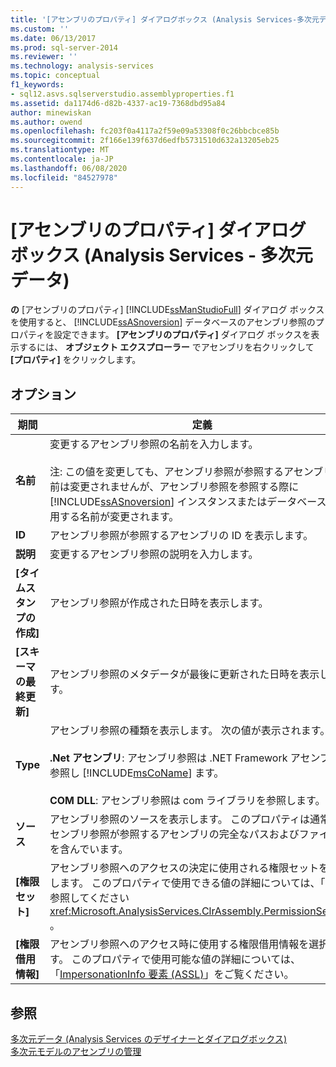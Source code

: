 ```yaml
---
title: '[アセンブリのプロパティ] ダイアログボックス (Analysis Services-多次元データ) |Microsoft Docs'
ms.custom: ''
ms.date: 06/13/2017
ms.prod: sql-server-2014
ms.reviewer: ''
ms.technology: analysis-services
ms.topic: conceptual
f1_keywords:
- sql12.asvs.sqlserverstudio.assemblyproperties.f1
ms.assetid: da1174d6-d82b-4337-ac19-7368dbd95a84
author: minewiskan
ms.author: owend
ms.openlocfilehash: fc203f0a4117a2f59e09a53308f0c26bbcbce85b
ms.sourcegitcommit: 2f166e139f637d6edfb5731510d632a13205eb25
ms.translationtype: MT
ms.contentlocale: ja-JP
ms.lasthandoff: 06/08/2020
ms.locfileid: "84527978"
---
```

# <a name="assembly-properties-dialog-box-analysis-services---multidimensional-data"></a>[アセンブリのプロパティ] ダイアログ ボックス (Analysis Services - 多次元データ)
  **の** [アセンブリのプロパティ] [!INCLUDE[ssManStudioFull](../includes/ssmanstudiofull-md.md)] ダイアログ ボックスを使用すると、 [!INCLUDE[ssASnoversion](../includes/ssasnoversion-md.md)] データベースのアセンブリ参照のプロパティを設定できます。 **[アセンブリのプロパティ]** ダイアログ ボックスを表示するには、 **オブジェクト エクスプローラー** でアセンブリを右クリックして **[プロパティ]** をクリックします。  
  
## <a name="options"></a>オプション  
  
|期間|定義|  
|----------|----------------|  
|**名前**|変更するアセンブリ参照の名前を入力します。<br /><br /> 注: この値を変更しても、アセンブリ参照が参照するアセンブリの名前は変更されませんが、アセンブリ参照を参照する際に [!INCLUDE[ssASnoversion](../includes/ssasnoversion-md.md)] インスタンスまたはデータベースが使用する名前が変更されます。|  
|**ID**|アセンブリ参照が参照するアセンブリの ID を表示します。|  
|**説明**|変更するアセンブリ参照の説明を入力します。|  
|**[タイムスタンプの作成]**|アセンブリ参照が作成された日時を表示します。|  
|**[スキーマの最終更新]**|アセンブリ参照のメタデータが最後に更新された日時を表示します。|  
|**Type**|アセンブリ参照の種類を表示します。 次の値が表示されます。<br /><br /> **.Net アセンブリ**: アセンブリ参照は .NET Framework アセンブリを参照し [!INCLUDE[msCoName](../includes/msconame-md.md)] ます。<br /><br /> **COM DLL**: アセンブリ参照は com ライブラリを参照します。|  
|**ソース**|アセンブリ参照のソースを表示します。 このプロパティは通常、アセンブリ参照が参照するアセンブリの完全なパスおよびファイル名を含んでいます。|  
|**[権限セット]**|アセンブリ参照へのアクセスの決定に使用される権限セットを選択します。 このプロパティで使用できる値の詳細については、「」を参照してください <xref:Microsoft.AnalysisServices.ClrAssembly.PermissionSet%2A> 。|  
|**[権限借用情報]**|アセンブリ参照へのアクセス時に使用する権限借用情報を選択します。 このプロパティで使用可能な値の詳細については、「[ImpersonationInfo 要素 &#40;ASSL&#41;](https://docs.microsoft.com/bi-reference/assl/properties/impersonationinfo-element-assl)」をご覧ください。|  
  
## <a name="see-also"></a>参照  
 [多次元データ &#40;Analysis Services のデザイナーとダイアログボックス&#41;](analysis-services-designers-and-dialog-boxes-multidimensional-data.md)   
 [多次元モデルのアセンブリの管理](multidimensional-models/multidimensional-model-assemblies-management.md)  
  
  
